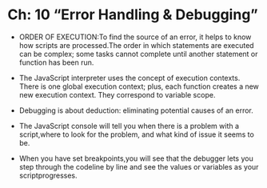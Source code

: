  # Ch: 10 “Error Handling & Debugging”
  * ORDER OF EXECUTION:To find the source of an error, it helps to know how scripts are processed.The order in which statements are executed can be complex; some tasks cannot complete until another statement or function has been run.

  * The JavaScript interpreter uses the concept of execution contexts.
  There is one global execution context; plus, each function creates a new
  new execution context. They correspond to variable scope.

  * Debugging is about deduction: eliminating potential causes of an error.

  * The JavaScript console will tell you when there is a problem with a script,where to look for the problem, and what kind of issue it seems to be.
  
  * When you have set breakpoints,you will see that the debugger
  lets you step through the codeline by line and see the values
   or variables as your scriptprogresses.
  